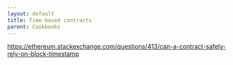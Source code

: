 ```yaml
---
layout: default
title: Time-based contracts
parent: Cookbooks
---
```


https://ethereum.stackexchange.com/questions/413/can-a-contract-safely-rely-on-block-timestamp
